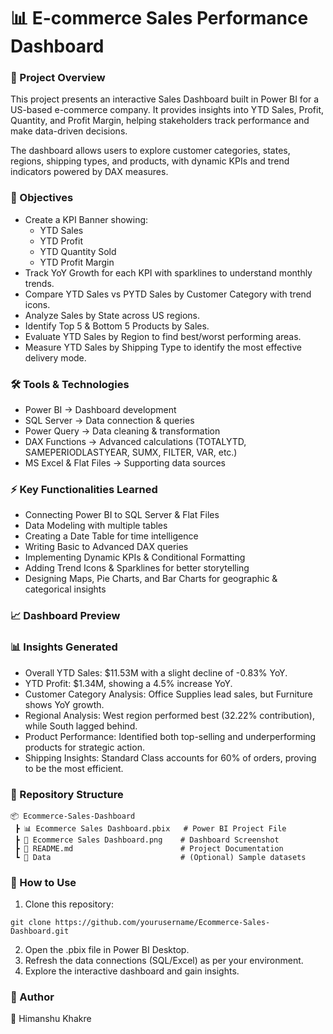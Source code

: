 # 📊 E-commerce Sales Performance Dashboard

### 📌 Project Overview

This project presents an interactive Sales Dashboard built in Power BI for a US-based e-commerce company.
It provides insights into YTD Sales, Profit, Quantity, and Profit Margin, helping stakeholders track performance and make data-driven decisions.

The dashboard allows users to explore customer categories, states, regions, shipping types, and products, with dynamic KPIs and trend indicators powered by DAX measures.


### 🎯 Objectives

- Create a KPI Banner showing:
  - YTD Sales
  - YTD Profit
  - YTD Quantity Sold
  - YTD Profit Margin
- Track YoY Growth for each KPI with sparklines to understand monthly trends.
- Compare YTD Sales vs PYTD Sales by Customer Category with trend icons.
- Analyze Sales by State across US regions.
- Identify Top 5 & Bottom 5 Products by Sales.
- Evaluate YTD Sales by Region to find best/worst performing areas.
- Measure YTD Sales by Shipping Type to identify the most effective delivery mode.


### 🛠️ Tools & Technologies

- Power BI → Dashboard development
- SQL Server → Data connection & queries
- Power Query → Data cleaning & transformation
- DAX Functions → Advanced calculations (TOTALYTD, SAMEPERIODLASTYEAR, SUMX, FILTER, VAR, etc.)
- MS Excel & Flat Files → Supporting data sources


### ⚡ Key Functionalities Learned

- Connecting Power BI to SQL Server & Flat Files
- Data Modeling with multiple tables
- Creating a Date Table for time intelligence
- Writing Basic to Advanced DAX queries
- Implementing Dynamic KPIs & Conditional Formatting
- Adding Trend Icons & Sparklines for better storytelling
- Designing Maps, Pie Charts, and Bar Charts for geographic & categorical insights


### 📈 Dashboard Preview

### 📊 Insights Generated

- Overall YTD Sales: $11.53M with a slight decline of -0.83% YoY.
- YTD Profit: $1.34M, showing a 4.5% increase YoY.
- Customer Category Analysis: Office Supplies lead sales, but Furniture shows YoY growth.
- Regional Analysis: West region performed best (32.22% contribution), while South lagged behind.
- Product Performance: Identified both top-selling and underperforming products for strategic action.
- Shipping Insights: Standard Class accounts for 60% of orders, proving to be the most efficient.


### 📂 Repository Structure
```
📦 Ecommerce-Sales-Dashboard
 ┣ 📊 Ecommerce Sales Dashboard.pbix   # Power BI Project File
 ┣ 📄 Ecommerce Sales Dashboard.png    # Dashboard Screenshot
 ┣ 📑 README.md                        # Project Documentation
 ┗ 📂 Data                             # (Optional) Sample datasets
```

### 🚀 How to Use

1. Clone this repository:
```
git clone https://github.com/yourusername/Ecommerce-Sales-Dashboard.git
```

2. Open the .pbix file in Power BI Desktop.
3. Refresh the data connections (SQL/Excel) as per your environment.
4. Explore the interactive dashboard and gain insights.


### 📌 Author

👤 Himanshu Khakre
